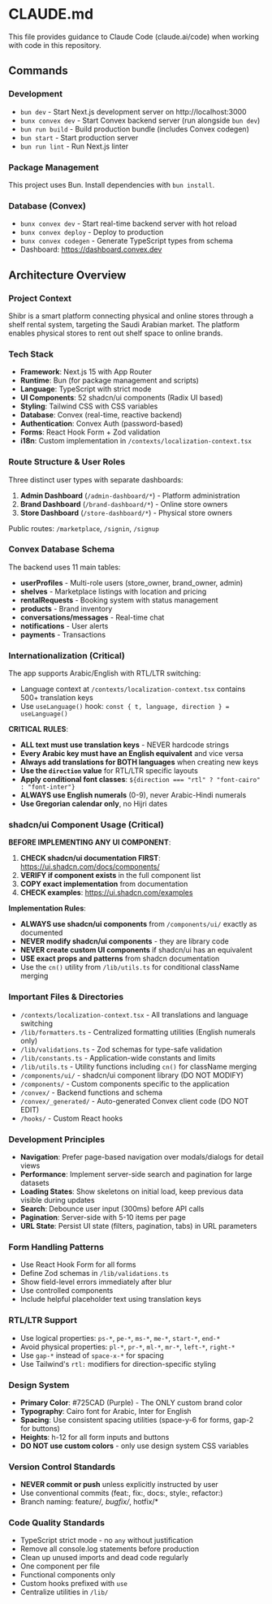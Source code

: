 # CLAUDE.md

This file provides guidance to Claude Code (claude.ai/code) when working with code in this repository.

## Commands

### Development
- `bun dev` - Start Next.js development server on http://localhost:3000
- `bunx convex dev` - Start Convex backend server (run alongside `bun dev`)
- `bun run build` - Build production bundle (includes Convex codegen)
- `bun start` - Start production server
- `bun run lint` - Run Next.js linter

### Package Management
This project uses Bun. Install dependencies with `bun install`.

### Database (Convex)
- `bunx convex dev` - Start real-time backend server with hot reload
- `bunx convex deploy` - Deploy to production
- `bunx convex codegen` - Generate TypeScript types from schema
- Dashboard: https://dashboard.convex.dev

## Architecture Overview

### Project Context
Shibr is a smart platform connecting physical and online stores through a shelf rental system, targeting the Saudi Arabian market. The platform enables physical stores to rent out shelf space to online brands.

### Tech Stack
- **Framework**: Next.js 15 with App Router
- **Runtime**: Bun (for package management and scripts)
- **Language**: TypeScript with strict mode
- **UI Components**: 52 shadcn/ui components (Radix UI based)
- **Styling**: Tailwind CSS with CSS variables
- **Database**: Convex (real-time, reactive backend)
- **Authentication**: Convex Auth (password-based)
- **Forms**: React Hook Form + Zod validation
- **i18n**: Custom implementation in `/contexts/localization-context.tsx`

### Route Structure & User Roles

Three distinct user types with separate dashboards:

1. **Admin Dashboard** (`/admin-dashboard/*`) - Platform administration
2. **Brand Dashboard** (`/brand-dashboard/*`) - Online store owners
3. **Store Dashboard** (`/store-dashboard/*`) - Physical store owners

Public routes: `/marketplace`, `/signin`, `/signup`

### Convex Database Schema

The backend uses 11 main tables:
- **userProfiles** - Multi-role users (store_owner, brand_owner, admin)
- **shelves** - Marketplace listings with location and pricing
- **rentalRequests** - Booking system with status management
- **products** - Brand inventory
- **conversations/messages** - Real-time chat
- **notifications** - User alerts
- **payments** - Transactions

### Internationalization (Critical)

The app supports Arabic/English with RTL/LTR switching:
- Language context at `/contexts/localization-context.tsx` contains 500+ translation keys
- Use `useLanguage()` hook: `const { t, language, direction } = useLanguage()`

**CRITICAL RULES**:
- **ALL text must use translation keys** - NEVER hardcode strings
- **Every Arabic key must have an English equivalent** and vice versa
- **Always add translations for BOTH languages** when creating new keys
- **Use the `direction` value** for RTL/LTR specific layouts
- **Apply conditional font classes**: `${direction === "rtl" ? "font-cairo" : "font-inter"}`
- **ALWAYS use English numerals** (0-9), never Arabic-Hindi numerals
- **Use Gregorian calendar only**, no Hijri dates

### shadcn/ui Component Usage (Critical)

**BEFORE IMPLEMENTING ANY UI COMPONENT**:
1. **CHECK shadcn/ui documentation FIRST**: https://ui.shadcn.com/docs/components/
2. **VERIFY if component exists** in the full component list
3. **COPY exact implementation** from documentation
4. **CHECK examples**: https://ui.shadcn.com/examples

**Implementation Rules**:
- **ALWAYS use shadcn/ui components** from `/components/ui/` exactly as documented
- **NEVER modify shadcn/ui components** - they are library code
- **NEVER create custom UI components** if shadcn/ui has an equivalent
- **USE exact props and patterns** from shadcn documentation
- Use the `cn()` utility from `/lib/utils.ts` for conditional className merging

### Important Files & Directories

- `/contexts/localization-context.tsx` - All translations and language switching
- `/lib/formatters.ts` - Centralized formatting utilities (English numerals only)
- `/lib/validations.ts` - Zod schemas for type-safe validation
- `/lib/constants.ts` - Application-wide constants and limits
- `/lib/utils.ts` - Utility functions including `cn()` for className merging
- `/components/ui/` - shadcn/ui component library (DO NOT MODIFY)
- `/components/` - Custom components specific to the application
- `/convex/` - Backend functions and schema
- `/convex/_generated/` - Auto-generated Convex client code (DO NOT EDIT)
- `/hooks/` - Custom React hooks

### Development Principles

- **Navigation**: Prefer page-based navigation over modals/dialogs for detail views
- **Performance**: Implement server-side search and pagination for large datasets
- **Loading States**: Show skeletons on initial load, keep previous data visible during updates
- **Search**: Debounce user input (300ms) before API calls
- **Pagination**: Server-side with 5-10 items per page
- **URL State**: Persist UI state (filters, pagination, tabs) in URL parameters

### Form Handling Patterns

- Use React Hook Form for all forms
- Define Zod schemas in `/lib/validations.ts`
- Show field-level errors immediately after blur
- Use controlled components
- Include helpful placeholder text using translation keys

### RTL/LTR Support

- Use logical properties: `ps-*`, `pe-*`, `ms-*`, `me-*`, `start-*`, `end-*`
- Avoid physical properties: `pl-*`, `pr-*`, `ml-*`, `mr-*`, `left-*`, `right-*`
- Use `gap-*` instead of `space-x-*` for spacing
- Use Tailwind's `rtl:` modifiers for direction-specific styling

### Design System

- **Primary Color**: #725CAD (Purple) - The ONLY custom brand color
- **Typography**: Cairo font for Arabic, Inter for English
- **Spacing**: Use consistent spacing utilities (space-y-6 for forms, gap-2 for buttons)
- **Heights**: h-12 for all form inputs and buttons
- **DO NOT use custom colors** - only use design system CSS variables

### Version Control Standards

- **NEVER commit or push** unless explicitly instructed by user
- Use conventional commits (feat:, fix:, docs:, style:, refactor:)
- Branch naming: feature/*, bugfix/*, hotfix/*

### Code Quality Standards

- TypeScript strict mode - no `any` without justification
- Remove all console.log statements before production
- Clean up unused imports and dead code regularly
- One component per file
- Functional components only
- Custom hooks prefixed with `use`
- Centralize utilities in `/lib/`